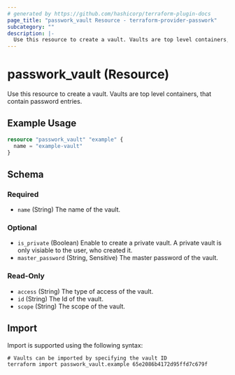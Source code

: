 ```yaml
---
# generated by https://github.com/hashicorp/terraform-plugin-docs
page_title: "passwork_vault Resource - terraform-provider-passwork"
subcategory: ""
description: |-
  Use this resource to create a vault. Vaults are top level containers, that contain password entries.
---
```


# passwork_vault (Resource)

Use this resource to create a vault. Vaults are top level containers, that contain password entries.

## Example Usage

```terraform
resource "passwork_vault" "example" {
  name = "example-vault"
}
```

<!-- schema generated by tfplugindocs -->
## Schema

### Required

- `name` (String) The name of the vault.

### Optional

- `is_private` (Boolean) Enable to create a private vault. A private vault is only visiable to the user, who created it.
- `master_password` (String, Sensitive) The master password of the vault.

### Read-Only

- `access` (String) The type of access of the vault.
- `id` (String) The Id of the vault.
- `scope` (String) The scope of the vault.

## Import

Import is supported using the following syntax:

```shell
# Vaults can be imported by specifying the vault ID
terraform import passwork_vault.example 65e2086b4172d95ffd7c679f
```
